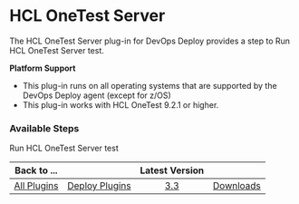 
# HCL OneTest Server

The HCL OneTest Server plug-in for DevOps Deploy provides a step to Run HCL OneTest Server test.

**Platform Support**
* This plug-in runs on all operating systems that are supported by the DevOps Deploy agent (except for z/OS)
* This plug-in works with HCL OneTest 9.2.1 or higher.


### Available Steps

Run HCL OneTest Server test



|Back to ...||Latest Version||
| :---: | :---: | :---: | :---: |
|[All Plugins](../../index.md)|[Deploy Plugins](../README.md)|[3.3](https://raw.githubusercontent.com/UrbanCode/IBM-UCD-PLUGINS/main/files/HCLOneTestServer/OTS-UCD-3.3.zip)|[Downloads](downloads.md)|
